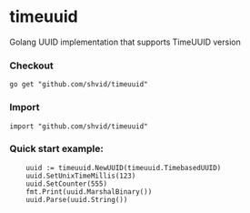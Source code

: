 # timeuuid
Golang UUID implementation that supports TimeUUID version

### Checkout
```
go get "github.com/shvid/timeuuid"
```

### Import
```
import "github.com/shvid/timeuuid"
```

### Quick start example:
```
	uuid := timeuuid.NewUUID(timeuuid.TimebasedUUID)
	uuid.SetUnixTimeMillis(123)
	uuid.SetCounter(555)
	fmt.Print(uuid.MarshalBinary())
	uuid.Parse(uuid.String())
```